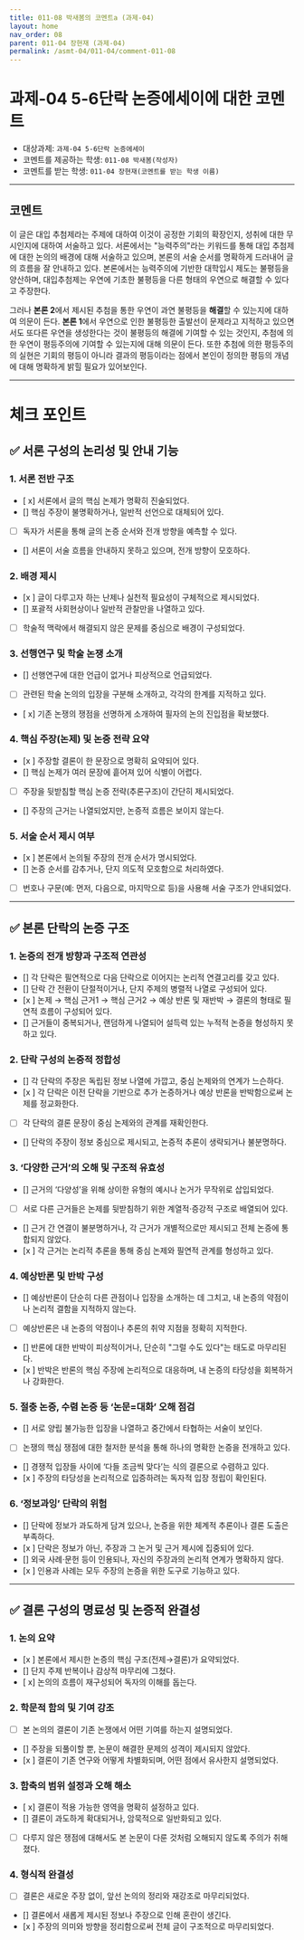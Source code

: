 ```yaml
---
title: 011-08 박새봄의 코멘트a (과제-04) 
layout: home
nav_order: 08
parent: 011-04 장현재 (과제-04)
permalink: /asmt-04/011-04/comment-011-08
---
```


# 과제-04 5-6단락 논증에세이에 대한 코멘트

- 대상과제: `과제-04 5-6단락 논증에세이`
- 코멘트를 제공하는 학생: `011-08 박새봄(작성자)` 
- 코멘트를 받는 학생: `011-04 장현재(코멘트를 받는 학생 이름)` 

---

## 코멘트

이 글은 대입 추첨제라는 주제에 대하여 이것이 공정한 기회의 확장인지, 성취에 대한 무시인지에 대하여 서술하고 있다. 서론에서는 "능력주의"라는 키워드를 통해 대입 추첨제에 대한 논의의 배경에 대해 서술하고 있으며, 본론의 서술 순서를 명확하게 드러내어 글의 흐름을 잘 안내하고 있다. 본론에서는 능력주의에 기반한 대학입시 제도는 불평등을 양산하며, 대입추첨제는 우연에 기초한 불평등을 다른 형태의 우연으로 해결할 수 있다고 주장한다. 

그러나 **본론 2**에서 제시된 추첨을 통한 우연이 과연 불평등을 **해결**할 수 있는지에 대하여 의문이 든다. **본론 1**에서 우연으로 인한 불평등한 출발선이 문제라고 지적하고 있으면서도 또다른 우연을 생성한다는 것이 불평등의 해결에 기여할 수 있는 것인지, 추첨에 의한 우연이 평등주의에 기여할 수 있는지에 대해 의문이 든다. 또한 추첨에 의한 평등주의의 실현은 기회의 평등이 아니라 결과의 평등이라는 점에서 본인이 정의한 평등의 개념에 대해 명확하게 밝힐 필요가 있어보인다. 

---

# 체크 포인트

## ✅ 서론 구성의 논리성 및 안내 기능

### **1. 서론 전반 구조**
- [ x] 서론에서 글의 핵심 논제가 명확히 진술되었다.  
- [] 핵심 주장이 불명확하거나, 일반적 선언으로 대체되어 있다.  
- [ ] 독자가 서론을 통해 글의 논증 순서와 전개 방향을 예측할 수 있다.  
- [] 서론이 서술 흐름을 안내하지 못하고 있으며, 전개 방향이 모호하다.

### **2. 배경 제시**
- [x ] 글이 다루고자 하는 난제나 실천적 필요성이 구체적으로 제시되었다.  
- [] 포괄적 사회현상이나 일반적 관찰만을 나열하고 있다.  
- [ ] 학술적 맥락에서 해결되지 않은 문제를 중심으로 배경이 구성되었다.

### **3. 선행연구 및 학술 논쟁 소개**
- [] 선행연구에 대한 언급이 없거나 피상적으로 언급되었다.  
- [ ] 관련된 학술 논의의 입장을 구분해 소개하고, 각각의 한계를 지적하고 있다.  
- [ x] 기존 논쟁의 쟁점을 선명하게 소개하여 필자의 논의 진입점을 확보했다.

### **4. 핵심 주장(논제) 및 논증 전략 요약**
- [x ] 주장할 결론이 한 문장으로 명확히 요약되어 있다.  
- [] 핵심 논제가 여러 문장에 흩어져 있어 식별이 어렵다.  
- [ ] 주장을 뒷받침할 핵심 논증 전략(추론구조)이 간단히 제시되었다.  
- [] 주장의 근거는 나열되었지만, 논증적 흐름은 보이지 않는다.

### **5. 서술 순서 제시 여부**
- [x ] 본론에서 논의될 주장의 전개 순서가 명시되었다.  
- [] 논증 순서를 감추거나, 단지 의도적 모호함으로 처리하였다.  
- [ ] 번호나 구문(예: 먼저, 다음으로, 마지막으로 등)을 사용해 서술 구조가 안내되었다.

---

## ✅ 본론 단락의 논증 구조 

### **1. 논증의 전개 방향과 구조적 연관성**
- [] 각 단락은 필연적으로 다음 단락으로 이어지는 논리적 연결고리를 갖고 있다.  
- [] 단락 간 전환이 단절적이거나, 단지 주제의 병렬적 나열로 구성되어 있다.  
- [x ] 논제 → 핵심 근거1 → 핵심 근거2 → 예상 반론 및 재반박 → 결론의 형태로 필연적 흐름이 구성되어 있다.  
- [] 근거들이 중복되거나, 랜덤하게 나열되어 설득력 있는 누적적 논증을 형성하지 못하고 있다.  

### **2. 단락 구성의 논증적 정합성**
- [] 각 단락의 주장은 독립된 정보 나열에 가깝고, 중심 논제와의 연계가 느슨하다.  
- [x ] 각 단락은 이전 단락을 기반으로 추가 논증하거나 예상 반론을 반박함으로써 논제를 정교화한다.  
- [ ] 각 단락의 결론 문장이 중심 논제와의 관계를 재확인한다.  
- [] 단락의 주장이 정보 중심으로 제시되고, 논증적 추론이 생략되거나 불분명하다.

### **3. ‘다양한 근거’의 오해 및 구조적 유효성**
- [] 근거의 ‘다양성’을 위해 상이한 유형의 예시나 논거가 무작위로 삽입되었다.  
- [ ] 서로 다른 근거들은 논제를 뒷받침하기 위한 계열적·증강적 구조로 배열되어 있다.  
- [] 근거 간 연결이 불분명하거나, 각 근거가 개별적으로만 제시되고 전체 논증에 통합되지 않았다.  
- [x ] 각 근거는 논리적 추론을 통해 중심 논제와 필연적 관계를 형성하고 있다.

### **4. 예상반론 및 반박 구성**
- [] 예상반론이 단순히 다른 관점이나 입장을 소개하는 데 그치고, 내 논증의 약점이나 논리적 결함을 지적하지 않는다.  
- [ ] 예상반론은 내 논증의 약점이나 추론의 취약 지점을 정확히 지적한다.  
- [] 반론에 대한 반박이 피상적이거나, 단순히 "그럴 수도 있다"는 태도로 마무리된다.  
- [x ] 반박은 반론의 핵심 주장에 논리적으로 대응하며, 내 논증의 타당성을 회복하거나 강화한다.  

### **5. 절충 논증, 수렴 논증 등 ‘논문=대화’ 오해 점검**
- [] 서로 양립 불가능한 입장을 나열하고 중간에서 타협하는 서술이 보인다.  
- [ ] 논쟁의 핵심 쟁점에 대한 철저한 분석을 통해 하나의 명확한 논증을 전개하고 있다.  
- [] 경쟁적 입장들 사이에 ‘다들 조금씩 맞다’는 식의 결론으로 수렴하고 있다.  
- [x ] 주장의 타당성을 논리적으로 입증하려는 독자적 입장 정립이 확인된다.  

### **6. ‘정보과잉’ 단락의 위험**
- [] 단락에 정보가 과도하게 담겨 있으나, 논증을 위한 체계적 추론이나 결론 도출은 부족하다.  
- [x ] 단락은 정보가 아닌, 주장과 그 논거 및 근거 제시에 집중되어 있다.  
- [] 외국 사례·문헌 등이 인용되나, 자신의 주장과의 논리적 연계가 명확하지 않다.  
- [x ] 인용과 사례는 모두 주장의 논증을 위한 도구로 기능하고 있다.  

---

## ✅ 결론 구성의 명료성 및 논증적 완결성

### **1. 논의 요약**
- [x ] 본론에서 제시한 논증의 핵심 구조(전제→결론)가 요약되었다.  
- [] 단지 주제 반복이나 감상적 마무리에 그쳤다.  
- [ x] 논의의 흐름이 재구성되어 독자의 이해를 돕는다.

### **2. 학문적 함의 및 기여 강조**
- [ ] 본 논의의 결론이 기존 논쟁에서 어떤 기여를 하는지 설명되었다.  
- [] 주장을 되풀이할 뿐, 논문이 해결한 문제의 성격이 제시되지 않았다.  
- [x ] 결론이 기존 연구와 어떻게 차별화되며, 어떤 점에서 유사한지 설명되었다.

### **3. 함축의 범위 설정과 오해 해소**
- [ x] 결론이 적용 가능한 영역을 명확히 설정하고 있다.  
- [] 결론이 과도하게 확대되거나, 암묵적으로 일반화되고 있다.  
- [ ] 다루지 않은 쟁점에 대해서도 본 논문이 다룬 것처럼 오해되지 않도록 주의가 취해졌다.

### **4. 형식적 완결성**
- [ ] 결론은 새로운 주장 없이, 앞선 논의의 정리와 재강조로 마무리되었다.  
- [] 결론에서 새롭게 제시된 정보나 주장으로 인해 혼란이 생긴다.  
- [x ] 주장의 의미와 방향을 정리함으로써 전체 글이 구조적으로 마무리되었다.
